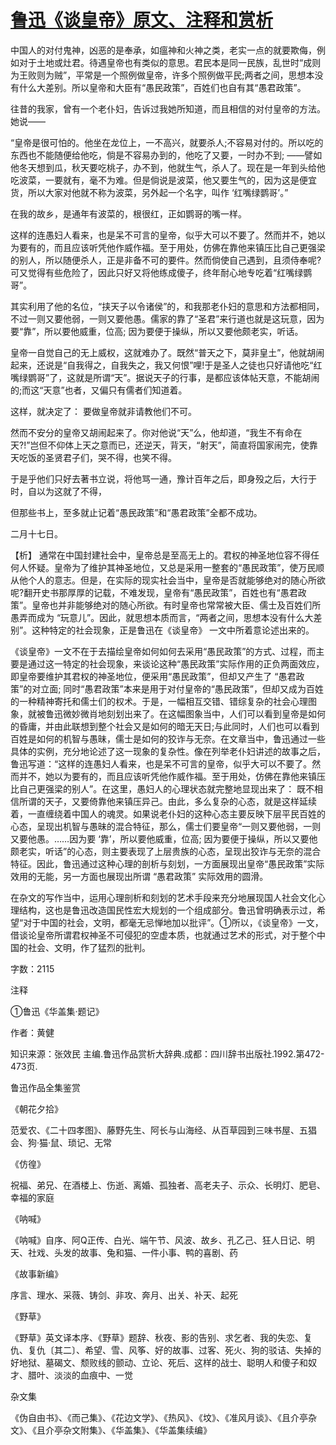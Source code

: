 # [鲁迅《谈皇帝》原文、注释和赏析](https://www.vrrw.net/wx/9560.html)

中国人的对付鬼神，凶恶的是奉承，如瘟神和火神之类，老实一点的就要欺侮，例如对于土地或灶君。待遇皇帝也有类似的意思。君民本是同一民族，乱世时“成则为王败则为贼”，平常是一个照例做皇帝，许多个照例做平民;两者之间，思想本没有什么大差别。所以皇帝和大臣有“愚民政策”，百姓们也自有其“愚君政策”。

往昔的我家，曾有一个老仆妇，告诉过我她所知道，而且相信的对付皇帝的方法。她说——

“皇帝是很可怕的。他坐在龙位上，一不高兴，就要杀人;不容易对付的。所以吃的东西也不能随便给他吃，倘是不容易办到的，他吃了又要，一时办不到; ——譬如他冬天想到瓜，秋天要吃桃子，办不到，他就生气，杀人了。现在是一年到头给他吃波菜，一要就有，毫不为难。但是倘说是波菜，他又要生气的，因为这是便宜货，所以大家对他就不称为波菜，另外起一个名字，叫作 ‘红嘴绿鹦哥’。”

在我的故乡，是通年有波菜的，根很红，正如鹦哥的嘴一样。

这样的连愚妇人看来，也是呆不可言的皇帝，似乎大可以不要了。然而并不，她以为要有的，而且应该听凭他作威作福。至于用处，仿佛在靠他来镇压比自己更强梁的别人，所以随便杀人，正是非备不可的要件。然而倘使自己遇到，且须侍奉呢?可又觉得有些危险了，因此只好又将他练成傻子，终年耐心地专吃着“红嘴绿鹦哥”。

其实利用了他的名位，“挟天子以令诸侯”的，和我那老仆妇的意思和方法都相同，不过一则又要他弱，一则又要他愚。儒家的靠了“圣君”来行道也就是这玩意，因为要“靠”，所以要他威重，位高; 因为要便于操纵，所以又要他颇老实，听话。

皇帝一自觉自己的无上威权，这就难办了。既然“普天之下，莫非皇土”，他就胡闹起来，还说是“自我得之，自我失之，我又何恨”哩!于是圣人之徒也只好请他吃“红嘴绿鹦哥”了，这就是所谓“天”。据说天子的行事，是都应该体帖天意，不能胡闹的;而这“天意”也者，又偏只有儒者们知道着。

这样，就决定了： 要做皇帝就非请教他们不可。

然而不安分的皇帝又胡闹起来了。你对他说“天”么，他却道，“我生不有命在天?!”岂但不仰体上天之意而已，还逆天，背天，“射天”，简直将国家闹完，使靠天吃饭的圣贤君子们，哭不得，也笑不得。

于是乎他们只好去著书立说，将他骂一通，豫计百年之后，即身殁之后，大行于时，自以为这就了不得，

但那些书上，至多就止记着“愚民政策”和“愚君政策”全都不成功。

二月十七日。



【析】 通常在中国封建社会中，皇帝总是至高无上的。君权的神圣地位容不得任何人怀疑。皇帝为了维护其神圣地位，又总是采用一整套的“愚民政策”，使万民顺从他个人的意志。但是，在实际的现实社会当中，皇帝是否就能够绝对的随心所欲呢?翻开史书那厚厚的记载，不难发现，皇帝有“愚民政策”，百姓也有“愚君政策”。皇帝也并非能够绝对的随心所欲。有时皇帝也常常被大臣、儒士及百姓们所愚弄而成为 “玩意儿”。因此，就思想本质而言，“两者之间，思想本没有什么大差别”。这种特定的社会现象，正是鲁迅在《谈皇帝》 一文中所着意论述出来的。

《谈皇帝》一文不在于去描绘皇帝如何如何去采用“愚民政策”的方式、过程，而主要是通过这一特定的社会现象，来谈论这种“愚民政策”实际作用的正负两面效应，即皇帝要维护其君权的神圣地位，便采用“愚民政策”，但却又产生了 “愚君政策”的对立面; 同时“愚君政策”本来是用于对付皇帝的“愚民政策”，但却又成为百姓的一种精神寄托和儒士们的权术。于是，一幅相互交错、错综复杂的社会心理图象，就被鲁迅微妙微肖地刻划出来了。在这幅图象当中，人们可以看到皇帝是如何的昏庸，并由此联想到整个社会又是如何的暗无天日;与此同时，人们也可以看到百姓是如何的机智与愚昧，儒士是如何的狡诈与无奈。在文章当中，鲁迅通过一些具体的实例，充分地论述了这一现象的复杂性。像在列举老仆妇讲述的故事之后，鲁迅写道：“这样的连愚妇人看来，也是呆不可言的皇帝，似乎大可以不要了。然而并不，她以为要有的，而且应该听凭他作威作福。至于用处，仿佛在靠他来镇压比自己更强梁的别人”。在这里，愚妇人的心理状态就完整地显现出来了： 既不相信所谓的天子，又要倚靠他来镇压异己。由此，多么复杂的心态，就是这样延续着，一直缠绕着中国人的魂灵。如果说老仆妇的这种心态主要反映下层平民百姓的心态，呈现出机智与愚昧的混合特征，那么，儒士们要皇帝“一则又要他弱，一则又要他愚。……因为要 ‘靠’，所以要他威重，位高; 因为要便于操纵，所以又要他颇老实，听话”的心态，则主要表现了上层贵族的心态，呈现出狡诈与无奈的混合特征。因此，鲁迅通过这种心理的剖析与刻划，一方面展现出皇帝“愚民政策”实际效用的无能，另一方面也展现出所谓 “愚君政策” 实际效用的圆滑。

在杂文的写作当中，运用心理剖析和刻划的艺术手段来充分地展现国人社会文化心理结构，这也是鲁迅改造国民性宏大规划的一个组成部分。鲁迅曾明确表示过，希望“对于中国的社会，文明，都毫无忌惮地加以批评”。①所以，《谈皇帝》一文，借谈论皇帝所谓君权神圣不可侵犯的空虚本质，也就通过艺术的形式，对于整个中国的社会、文明，作了猛烈的批判。

字数：2115

注释

①鲁迅《华盖集·题记》

作者：黄健

知识来源：张效民 主编.鲁迅作品赏析大辞典.成都：四川辞书出版社.1992.第472-473页.

鲁迅作品全集鉴赏

《朝花夕拾》

范爱农、《二十四孝图》、藤野先生、阿长与山海经、从百草园到三味书屋、五猖会、狗·猫·鼠、琐记、无常

《仿徨》

祝福、弟兄、在酒楼上、伤逝、离婚、孤独者、高老夫子、示众、长明灯、肥皂、幸福的家庭

《呐喊》

《呐喊》自序、阿Q正传、白光、端午节、风波、故乡、孔乙己、狂人日记、明天、社戏、头发的故事、兔和猫、一件小事、鸭的喜剧、药

《故事新编》

序言、理水、采薇、铸剑、非攻、奔月、出关、补天、起死

《野草》

《野草》英文译本序、《野草》题辞、秋夜、影的告别、求乞者、我的失恋、复仇、复仇〔其二〕、希望、雪、风筝、好的故事、过客、死火、狗的驳诘、失掉的好地狱、墓碣文、颓败线的颤动、立论、死后、这样的战士、聪明人和傻子和奴才、腊叶、淡淡的血痕中、一觉

杂文集

《伪自由书》、《而己集》、《花边文学》、《热风》、《坟》、《准风月谈》、《且介亭杂文》、《且介亭杂文附集》、《华盖集》、《华盖集续编》

